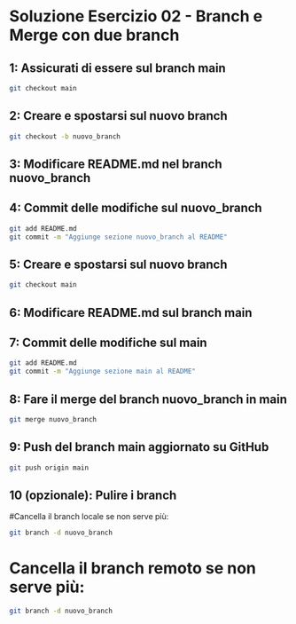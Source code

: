 # Soluzione Esercizio 02 - Branch e Merge con due branch

## 1: Assicurati di essere sul branch main
```bash
git checkout main
```

## 2: Creare e spostarsi sul nuovo branch
```bash
git checkout -b nuovo_branch
```

## 3: Modificare README.md nel branch nuovo_branch

## 4: Commit delle modifiche sul nuovo_branch
```bash
git add README.md
git commit -m "Aggiunge sezione nuovo_branch al README"
```

## 5: Creare e spostarsi sul nuovo branch
```bash
git checkout main
```

## 6: Modificare README.md sul branch main

## 7: Commit delle modifiche sul main
```bash
git add README.md
git commit -m "Aggiunge sezione main al README"
```

## 8: Fare il merge del branch nuovo_branch in main
```bash
git merge nuovo_branch
```

## 9: Push del branch main aggiornato su GitHub
```bash
git push origin main
```

## 10 (opzionale): Pulire i branch
#Cancella il branch locale se non serve più:
```bash
git branch -d nuovo_branch
```

# Cancella il branch remoto se non serve più:
```bash
git branch -d nuovo_branch
```


